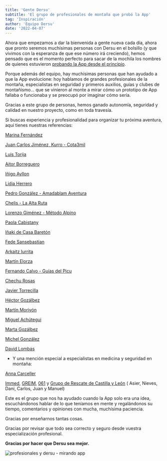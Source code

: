 ```yaml
---
title: 'Gente Dersu'
subtitle: 'El grupo de profesionales de montaña que probó la App'
tag: 'Inspiración'
author: 'Equipo Dersu'
date: '2022-04-07'
---
```


Ahora que empezamos a dar la bienvenida a gente nueva cada día, ahora que pronto seremos muchísimas personas con Dersu en el bolsillo (y que vivimos con la esperanza de que ese número irá creciendo), hemos pensado que es el momento perfecto para sacar de la mochila los nombres de quienes estuvieron [probando la App desde el principio](https://dersu.uz/es/blog/cumplemes/).

Porque además del equipo, hay muchísimas personas que han ayudado a que la App evolucione: hoy hablamos de grandes profesionales de la montaña, especialistas en seguridad y primeros auxilios, guías y clubes de montañismo... que se vinieron al monte a mirar cómo un prototipo de App fallaba o funcionaba y se preocupó por imaginar cómo sería.

Gracias a este grupo de personas, hemos ganado autonomía, seguridad y calidad en nuestro proyecto, como en toda travesía.

Si buscas experiencia y profesionalidad para organizar tu próxima aventura, aquí tienes nuestras referencias:

[Marina Fernández](https://www.instagram.com/marina.fernandezsanz/)

[Juan Carlos Jiménez, Kurro - Cota3mil](https://www.instagram.com/cota3mil/)

[Luis Torija](https://www.instagram.com/promountain_luis_torija/)

[Aitor Borreguero](https://www.instagram.com/aitormountainguide/)

[Iñigo Ayllon](https://www.instagram.com/inigorras/)

[Lidia Herrero](https://www.instagram.com/lidia_herrero_perez/)

[Pedro González - Amadablam Aventura](https://www.instagram.com/amadablamaventura/)

[Chelis - La Alta Ruta](https://www.instagram.com/laaltaruta/)

[Lorenzo Giménez - Método Alpino](www.instagram.com/metodoalpino)

[Paola Cabistany](https://www.instagram.com/paola_cabistany/)

[Iñaki de Casa Baretón](https://www.instagram.com/casabareton/)

[Fede Sansebastian](https://www.instagram.com/fede_san_sebastian/)

[Arkaitz Iurrita](https://www.instagram.com/yurritasarasola/)

[Martín Elorza](https://www.instagram.com/guiaelorza/)

[Fernando Calvo - Guías del Picu](https://www.instagram.com/guiasdelpicu/)

[Chechu Rosas](https://www.instagram.com/chechu_rosas_guia_picosdeuropa/)

[Javier Torrecilla](www.instagram.com/torre_way)

[Héctor Gozálbez](https://www.instagram.com/hector_gzlr/)

[Martín Moriyón](https://www.instagram.com/martomoriyon/)

[Miguel Achútegui](https://www.instagram.com/miguel_achutegui/)

[Marta Gozálbez](https://www.instagram.com/marta.gzl_/)

[Michel González](https://www.instagram.com/michel_gonzalez_guiamontana/)

[David Lombas](https://www.instagram.com/lombasdavid/)

- Y una mención especial a especialistas en medicina y seguridad en montaña:

[Anna Carceller](https://www.instagram.com/anna_carceller/)

[Immed](https://instagram.com/immed.info?utm_medium=copy_link), [GREIM](https://www.guardiacivil.es/es/institucional/Conocenos/especialidades/Greim/index.html), [061](https://es.wikipedia.org/wiki/061) y [Grupo de Rescate de Castilla y León](https://112.jcyl.es/web/es/centro-coordinador-emergencias/grupo-rescate.html) ( Asier, Nieves, Dani, Carlos, Juan y Manuel)

Este es el grupo que nos ha ayudado cuando la App solo era una idea, escuchándonos hablar de lo que teníamos en mente y regalándonos su tiempo, comentarios y opiniones con mucha, muchísima paciencia.

Gracias por enseñarnos tantas cosas.

Gracias por revisar que todo sea correcto y seguro desde vuestra especialización profesional.

**Gracias por hacer que Dersu sea mejor.**

![profesionales y dersu - mirando app](/images/posts/es/gente-dersu/picture-01.jpg)
